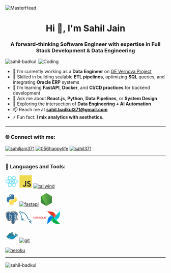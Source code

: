 ![MasterHead](https://chkskills.com/wp-content/uploads/2020/04/PNC-Animated-Banners.gif)
<h1 align="center">Hi 👋, I'm Sahil Jain</h1>
<h3 align="center">A forward-thinking Software Engineer with expertise in Full Stack Development & Data Engineering</h3>

<img align="right" alt="Coding" width="400" src="https://c.tenor.com/flflC6GFzO8AAAAd/sultan-alrefaei-programmer.gif">

<p align="left"> <img src="https://komarev.com/ghpvc/?username=sahil-badkul&label=Profile%20views&color=0e75b6&style=flat" alt="sahil-badkul" /> </p>

- 🔭 I’m currently working as a **Data Engineer** on [GE Vernova Project](https://www.gevernova.com/)
- 🚀 Skilled in building scalable **ETL pipelines**, optimizing **SQL** queries, and integrating **Oracle ERP** systems
- 🌱 I’m learning **FastAPI**, **Docker**, and **CI/CD practices** for backend development
- 💬 Ask me about **React.js**, **Python**, **Data Pipelines**, or **System Design**
- 🧠 Exploring the intersection of **Data Engineering + AI Automation**
- 📫 Reach me at **sahil.badkul371@gmail.com**
- ⚡ Fun fact: **I mix analytics with aesthetics.**

---

<h3 align="left">🌐 Connect with me:</h3>
<p align="left">
<a href="https://linkedin.com/in/sahiljain371" target="blank"><img align="center" src="https://raw.githubusercontent.com/rahuldkjain/github-profile-readme-generator/master/src/images/icons/Social/linked-in-alt.svg" alt="sahiljain371" height="30" width="40" /></a>
<a href="https://www.hackerrank.com/056happylife" target="blank"><img align="center" src="https://raw.githubusercontent.com/rahuldkjain/github-profile-readme-generator/master/src/images/icons/Social/hackerrank.svg" alt="056happylife" height="30" width="40" /></a>
<a href="https://www.leetcode.com/sahil371" target="blank"><img align="center" src="https://raw.githubusercontent.com/rahuldkjain/github-profile-readme-generator/master/src/images/icons/Social/leet-code.svg" alt="sahil371" height="30" width="40" /></a>
</p>

---

<h3 align="left">🧰 Languages and Tools:</h3>
<p align="left">
  <!-- Frontend -->
  <a href="https://reactjs.org/" target="_blank"><img src="https://raw.githubusercontent.com/devicons/devicon/master/icons/react/react-original.svg" alt="react" width="40" height="40"/></a>
  <a href="https://developer.mozilla.org/en-US/docs/Web/JavaScript" target="_blank"><img src="https://raw.githubusercontent.com/devicons/devicon/master/icons/javascript/javascript-original.svg" alt="javascript" width="40" height="40"/></a>
  <a href="https://tailwindcss.com/" target="_blank"><img src="https://www.vectorlogo.zone/logos/tailwindcss/tailwindcss-icon.svg" alt="tailwind" width="40" height="40"/></a>

  <!-- Backend -->
  <a href="https://www.python.org" target="_blank"><img src="https://raw.githubusercontent.com/devicons/devicon/master/icons/python/python-original.svg" alt="python" width="40" height="40"/></a>
  <a href="https://fastapi.tiangolo.com/" target="_blank"><img src="https://cdn.worldvectorlogo.com/logos/fastapi.svg" alt="fastapi" width="40" height="40"/></a>
  <a href="https://nodejs.org/" target="_blank"><img src="https://raw.githubusercontent.com/devicons/devicon/master/icons/nodejs/nodejs-original.svg" alt="nodejs" width="40" height="40"/></a>

  <!-- Data Engineering -->
  <a href="https://www.postgresql.org/" target="_blank"><img src="https://raw.githubusercontent.com/devicons/devicon/master/icons/postgresql/postgresql-original.svg" alt="postgresql" width="40" height="40"/></a>
  <a href="https://www.mysql.com/" target="_blank"><img src="https://raw.githubusercontent.com/devicons/devicon/master/icons/mysql/mysql-original.svg" alt="mysql" width="40" height="40"/></a>
  <a href="https://www.oracle.com/database/" target="_blank"><img src="https://raw.githubusercontent.com/devicons/devicon/master/icons/oracle/oracle-original.svg" alt="oracle" width="40" height="40"/></a>
  <a href="https://airflow.apache.org/" target="_blank"><img src="https://raw.githubusercontent.com/devicons/devicon/master/icons/apacheairflow/apacheairflow-original.svg" alt="airflow" width="40" height="40"/></a>

  <!-- DevOps -->
  <a href="https://www.docker.com/" target="_blank"><img src="https://raw.githubusercontent.com/devicons/devicon/master/icons/docker/docker-original.svg" alt="docker" width="40" height="40"/></a>
  <a href="https://git-scm.com/" target="_blank"><img src="https://www.vectorlogo.zone/logos/git-scm/git-scm-icon.svg" alt="git" width="40" height="40"/></a>

  <!-- Cloud & Hosting -->
  <a href="https://heroku.com" target="_blank"><img src="https://www.vectorlogo.zone/logos/heroku/heroku-icon.svg" alt="heroku" width="40" height="40"/></a>

</p>

---

<p><img align="center" src="https://github-readme-stats.vercel.app/api/top-langs?username=sahil-badkul&show_icons=true&locale=en&layout=compact" alt="sahil-badkul" /></p>
